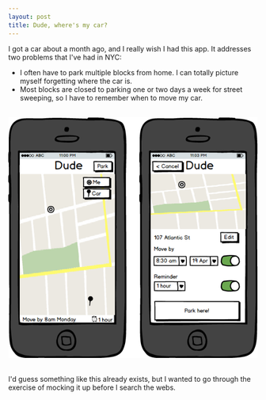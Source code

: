 ```yaml
---
layout: post
title: Dude, where's my car?
---
```


I got a car about a month ago, and I really wish I had this app. It addresses two problems that I've had in NYC:

* I often have to park multiple blocks from home. I can totally picture myself forgetting where the car is.
* Most blocks are closed to parking one or two days a week for street sweeping, so I have to remember when to move my car.

<br />

<div align="center">
<img class='img-responsive' src='/img/dude.png'>
</div>

<br />

I'd guess something like this already exists, but I wanted to go through the exercise of mocking it up before I search the webs.